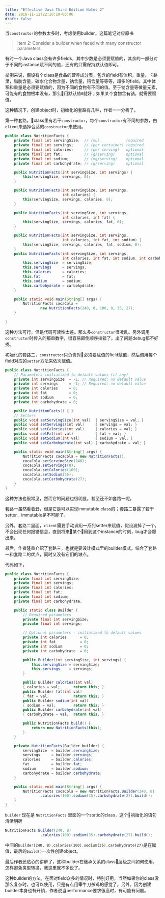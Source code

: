 ```yaml
---
title: "Effective Java Third Edition Notes 2"
date: 2018-11-12T22:20:10-05:00
draft: false
---
```


当`constructor`的参数太多时，考虑使用builder。这篇笔记对应原书

> Item 2: Consider a builder when faced with many constructor parameters

有时一个Java class会有许多fields，其中少数是必须要赋值的，其余的一部分对于不同的instance赋不同的值，还有的只需保持默认值即可。

举例来说，假设有个class是食品的营养成分表，包含的field有体积，重量，卡路里，脂肪含量，碳水化合物含量，钠含量，钙含量等等等，超多的field。其中体积和重量是必须要赋值的，因为不同的食物有不同的值。至于钠含量等微量元素，可能有的食物根本没有，那么用默认值`0`就好；如果某个食物含有钠，就需要赋值。

这种情况下，创建object时，初始化的套路有几种，作者一一分析了。

第一种套路，class里有若干`constructor`，每个`constructor`有不同的参数，由`client`来选择合适的`constructor`来使用。

```java
public class NutritionFacts {
    private final int servingSize;  // (mL)            required
    private final int servings;     // (per container) required
    private final int calories;     // (per serving)   optional
    private final int fat;          // (g/serving)     optional
    private final int sodium;       // (mg/serving)    optional
    private final int carbohydrate; // (g/serving)     optional

    public NutritionFacts(int servingSize, int servings) {
        this(servingSize, servings, 0);
    }

    public NutritionFacts(int servingSize, int servings,
                          int calories) {
        this(servingSize, servings, calories, 0);
    }

    public NutritionFacts(int servingSize, int servings,
                          int calories, int fat) {
        this(servingSize, servings, calories, fat, 0);
    }

    public NutritionFacts(int servingSize, int servings,
                          int calories, int fat, int sodium) {
        this(servingSize, servings, calories, fat, sodium, 0);
    }
    public NutritionFacts(int servingSize, int servings,
                          int calories, int fat, int sodium, int carbohydrate) {
        this.servingSize  = servingSize;
        this.servings     = servings;
        this.calories     = calories;
        this.fat          = fat;
        this.sodium       = sodium;
        this.carbohydrate = carbohydrate;
    }

    public static void main(String[] args) {
        NutritionFacts cocaCola =
                new NutritionFacts(240, 8, 100, 0, 35, 27);
    }
    
}
```

这种方法可行，但是代码可读性太差。那么多`constructor`很凌乱。另外调用`constructor`时传入的那串数字，很容易颠倒顺序搞错了。出了问题debug都不好找。

初始化的套路二，`constructor`只负责对必须要赋值的field赋值，然后调用每个field对应的`setter`方法来依次赋值。

```java
public class NutritionFacts {
    // Parameters initialized to default values (if any)
    private int servingSize  = -1; // Required; no default value
    private int servings     = -1; // Required; no default value
    private int calories     = 0;
    private int fat          = 0;
    private int sodium       = 0;
    private int carbohydrate = 0;

    public NutritionFacts() { }
    // Setters
    public void setServingSize(int val)  { servingSize = val; }
    public void setServings(int val)     { servings = val; }
    public void setCalories(int val)     { calories = val; }
    public void setFat(int val)          { fat = val; }
    public void setSodium(int val)       { sodium = val; }
    public void setCarbohydrate(int val) { carbohydrate = val; }

    public static void main(String[] args) {
        NutritionFacts cocaCola = new NutritionFacts();
        cocaCola.setServingSize(240);
        cocaCola.setServings(8);
        cocaCola.setCalories(100);
        cocaCola.setSodium(35);
        cocaCola.setCarbohydrate(27);
    }
}
```

这种方法也很常见，然而它的问题也很明显，甚至还不如套路一呢。

套路一虽然看着丑，但是它是可以实现immutable class的；套路二暴露了若干setter，immutable是不可能了。

另外，套路二里面，`client`需要手动调用一系列setter来赋值，假设漏掉了一个，不会出现任何报错信息，直到将来某个用到这个instance的时刻，bug才会爆出来。

最后，作者隆重介绍了套路三，也就是要设计模式里的builder模式。综合了套路一和套路二的优点，同时又没有它们的缺点。

代码如下，

```java
public class NutritionFacts {
    private final int servingSize;
    private final int servings;
    private final int calories;
    private final int fat;
    private final int sodium;
    private final int carbohydrate;

    public static class Builder {
        // Required parameters
        private final int servingSize;
        private final int servings;

        // Optional parameters - initialized to default values
        private int calories      = 0;
        private int fat           = 0;
        private int sodium        = 0;
        private int carbohydrate  = 0;

        public Builder(int servingSize, int servings) {
            this.servingSize = servingSize;
            this.servings    = servings;
        }

        public Builder calories(int val)
        { calories = val;      return this; }
        public Builder fat(int val)
        { fat = val;           return this; }
        public Builder sodium(int val)
        { sodium = val;        return this; }
        public Builder carbohydrate(int val)
        { carbohydrate = val;  return this; }

        public NutritionFacts build() {
            return new NutritionFacts(this);
        }
    }

    private NutritionFacts(Builder builder) {
        servingSize  = builder.servingSize;
        servings     = builder.servings;
        calories     = builder.calories;
        fat          = builder.fat;
        sodium       = builder.sodium;
        carbohydrate = builder.carbohydrate;
    }

    public static void main(String[] args) {
        NutritionFacts cocaCola = new NutritionFacts.Builder(240, 8)
                .calories(100).sodium(35).carbohydrate(27).build();
    }
}
```

`builder` 现在是 `NutritionFacts` 里面的一个static的class，这个初始化的语句清晰明确 

```java
NutritionFacts.Builder(240, 8)
                .calories(100).sodium(35).carbohydrate(27).build();
```

中间的`Builder(240, 8).calories(100).sodium(35).carbohydrate(27)`是在赋值，最后的`build()`一次性创建object。

最后作者还贴心的讲解了，这种builder在继承关系的class层级之间如何使用，怎样避免类型转换，我这里就不多说了。

这种builder的方法，在面对field众多的情况时，特别好用。当然如果你的class没那么复杂时，也可以使用，只是有点用宰牛刀杀鸡的感觉了。另外，因为创建builder本身也有开销，作者说当performance要求很高时，有可能有问题。
